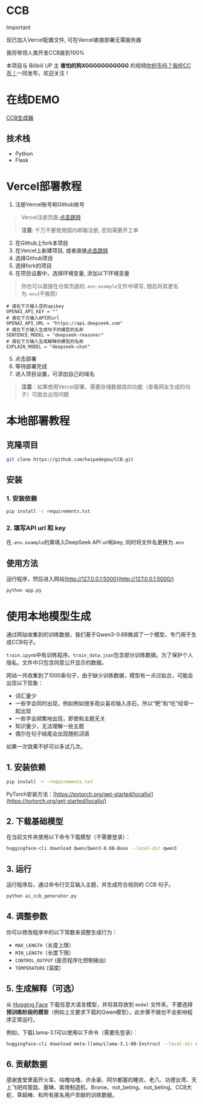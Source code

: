 # CCB
>[!IMPORTANT]
>
>现已加入Vercel配置文件, 可在Vercel直接部署无需服务器

我将带领人类开发CCB直到100%

本项目与 Bilibili UP 主 **害怕的狗XGGGGGGGGGGG** 的视频[你挖币吗？我挖CC币！](https://www.bilibili.com/video/BV126ZVYKEVu)一同发布，欢迎关注！
# 在线DEMO
<!--作者需要在合并拉去请求时更换链接内容↓-->
[CCB生成器](https://ccb.focalors.ltd)

## 技术栈
- Python
- Flask

# Vercel部署教程
1. 注册Vercel账号和Github账号
> Vercel注册页面:[点击跳转](https://vercel.com/signup)

> **注意**: 千万不要使用国内邮箱注册, 否则需要开工单
2. 在Github上fork本项目
3. 在Vercel上新建项目, 或者直接[点击跳转](https://vercel.com/new)
4. 选择Github项目
5. 选择fork的项目
6. 在项目设置中，选择环境变量, 添加以下环境变量
> 你也可以直接在仓库页面的`.env.example`文件中填写, 随后将其更名为`.env`(不推荐)
```
# 请在下方输入您的apikey
OPENAI_API_KEY = ""
# 请在下方输入API的url
OPENAI_API_URL = "https://api.deepseek.com"
# 请在下方输入生成句子的模型的名称
SENTENCE_MODEL = "deepseek-reasoner"
# 请在下方输入生成解释的模型的名称
EXPLAIN_MODEL = "deepseek-chat"
```
5. 点击部署
6. 等待部署完成
7. 进入项目设置，可添加自己的域名

> **注意**：如果使用Vercel部署，需要存储数据库的功能（查看网友生成的句子）可能会出现问题
# 本地部署教程
## 克隆项目
```bash
git clone https://github.com/haipadegou/CCB.git
```

## 安装
### 1. 安装依赖
```bash
pip install -r requirements.txt
```

### 2. 填写API url 和 key
在`.env.example`的第填入DeepSeek API url和key, 同时将文件名更换为`.env`

## 使用方法
运行程序，然后进入网站[http://127.0.0.1:5000](http://127.0.0.1:5000/)
```bash
python app.py
```

# 使用本地模型生成
通过网站收集到的训练数据，我们基于Qwen3-0.6B微调了一个模型，专门用于生成CCB句子。

`train.ipynb`中有训练程序。`train_data.json`包含部分训练数据。为了保护个人隐私，文件中只包含同意公开显示的数据。

网站一共收集到了1000条句子，由于缺少训练数据，模型有一点过拟合，可能会出现以下现象：
- 词汇量少
- 一些字会同时出现，例如例如很多观众喜欢输入赤石，所以“粑”和“吃”经常一起出现
- 一些字会频繁地出现，即使和主题无关
- 知识量少，无法理解一些主题
- 偶尔在句子结尾会出现随机词语

如果一次效果不好可以多试几次。
## 1. 安装依赖
```bash
pip install -r -requirements.txt
```
PyTorch安装方法：[https://pytorch.org/get-started/locally/](https://pytorch.org/get-started/locally/)

## 2. 下载基础模型
在当前文件夹使用以下命令下载模型（不需要登录）：
```bash
huggingface-cli download Qwen/Qwen3-0.6B-Base --local-dir qwen3
```

## 3. 运行
运行程序后，通过命令行交互输入主题，并生成符合规则的 CCB 句子。
```bash
python ai_ccb_generator.py
```

## 4. 调整参数
你可以修改程序中的以下常数来调整生成行为：
- `MAX_LENGTH`（长度上限）
- `MIN_LENGTH`（长度下限）
- `CONTROL_OUTPUT` (是否程序化控制输出)
- `TEMPERATURE` (温度)

## 5. 生成解释（可选）
从 [Hugging Face](https://huggingface.co/) 下载任意大语言模型，并将其存放到 `model` 文件夹，不要选择 **预训练阶段的模型**（例如上文要求下载的Qwen模型）。此步骤不做也不会影响程序正常运行。

例如，下载Llama-3.1可以使用以下命令（需要先登录）：
```bash
huggingface-cli download meta-llama/Llama-3.1-8B-Instruct --local-dir model
```

## 6. 贡献数据
感谢食堂里面开火车、咕噜咕噜、许永豪、阿尔都塞的睡衣、老八、功德台湾、天上飞吧鸡管路、塞琳、紫塔制造机、Bronie、not_beting、not_beting、CCB大蛇、草超棒、和所有匿名用户贡献的训练数据。
